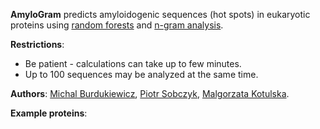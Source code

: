 **AmyloGram** predicts amyloidogenic sequences (hot spots) in eukaryotic proteins using [random forests](https://www.stat.berkeley.edu/~breiman/RandomForests/cc_home.htm) and [n-gram analysis](http://github.com/michbur/biogram).  

**Restrictions**:
* Be patient - calculations can take up to few minutes.  
* Up to 100 sequences may be analyzed at the same time.  

**Authors**: [Michal Burdukiewicz](http://www.smorfland.uni.wroc.pl/), [Piotr Sobczyk](http://prac.im.pwr.wroc.pl/~sobczyk/), [Malgorzata Kotulska](http://www.kotulska-lab.pwr.wroc.pl/).

**Example proteins**:


